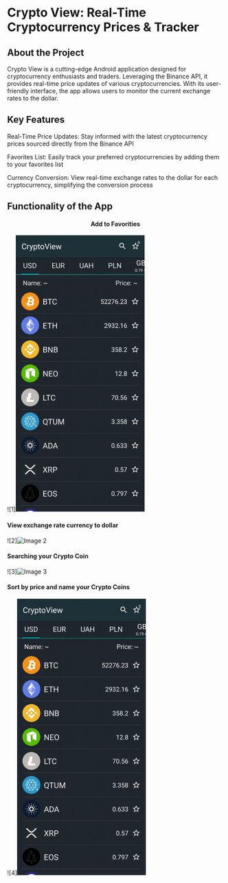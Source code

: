 <h1>Crypto View: Real-Time Cryptocurrency Prices & Tracker</h1>
<h2>About the Project</h2>
<p>Crypto View is a cutting-edge Android application designed for cryptocurrency enthusiasts and traders. Leveraging the Binance API, it provides real-time price updates of various cryptocurrencies. With its user-friendly interface, the app allows users to monitor the current exchange rates to the dollar.</p>
<h2>Key Features</h2>
<p>Real-Time Price Updates: Stay informed with the latest cryptocurrency prices sourced directly from the Binance API</p>
<p>Favorites List: Easily track your preferred cryptocurrencies by adding them to your favorites list</p>
<p>Currency Conversion: View real-time exchange rates to the dollar for each cryptocurrency, simplifying the conversion process</p>

<h2>Functionality of the App</h2>
<div>
  
  <h4 style="text-align: center;">Add to Favorities </h4>
  ![1]<img src="https://github.com/vladkk04/CryptoView/blob/master/documentation/add_to_favorite.gif" alt="Image 1" width="300">
  <h4>View exchange rate currency to dollar</h4>
  ![2]<img src="https://github.com/vladkk04/CryptoView/blob/master/documentation/current_exchange_rate.gif" alt="Image 2" width="300">
  <h4>Searching your Crypto Coin</h4>
  ![3]<img src="https://github.com/vladkk04/CryptoView/blob/master/documentation/searching.gif" alt="Image 3" width="300">
  <h4>Sort by price and name your Crypto Coins</h4>
  ![4]<img src="https://github.com/vladkk04/CryptoView/blob/master/documentation/sorting.gif" alt="Image 4" width="300">
</div>

